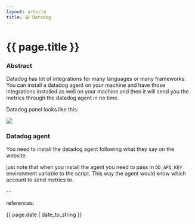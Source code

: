 ```yaml
---
layout: article
title: 😀 Datadog
---
```

# {{ page.title }}

### Abstract

Datadog has lot of integrations for many languages or many frameworks. You can install a datadog agent on your machine and have those integrations installed as well on your machine and then it will send you the metrics through the datadog agent in no time.

Datadog panel looks like this:

![](https://datadog-prod.imgix.net/img/blog/introducing-screenboards-your-data-your-way/screenboard-cio-dash-fullscreen.png?fit=max)

### Datadog agent

You need to install the datadog agent following what they say on the website.

[](https://docs.datadoghq.com/agent/basic_agent_usage/osx/)

just note that when you install the agent you need to pass in `DD_API_KEY` environment variable to the script. This way the agent would know which account to send metrics to.

--

references:

{{ page.date | date_to_string }}
